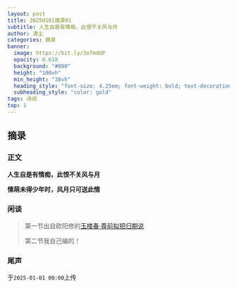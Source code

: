 ```yaml
---
layout: post
title: 20250101摘录01
subtitle: 人生自是有情痴，此恨不关风与月
author: 清尘
categories: 摘录
banner:
  image: https://bit.ly/3xTmdUP
  opacity: 0.618
  background: "#000"
  height: "100vh"
  min_height: "38vh"
  heading_style: "font-size: 4.25em; font-weight: bold; text-decoration: underline"
  subheading_style: "color: gold"
tags: 诗词 
top: 1
---
```


## 摘录

### 正文

**人生自是有情痴，此恨不关风与月** 

**愫萌未得少年时，风月只可送此情**

### 闲谈

> 第一节出自欧阳修的[玉楼春·尊前拟把归期说](https://www.gushiwen.cn/shiwenv_475f8e88862c.aspx)
>
> 第二节我自己编的！

### 尾声

于`2025-01-01 00:00`上传

